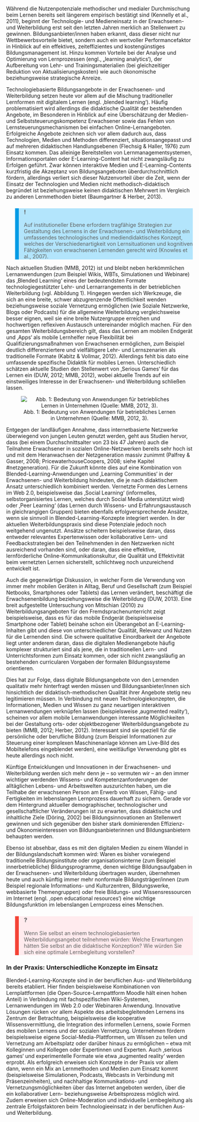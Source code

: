 <!-- filename: 03_Technologie-_und_Medieneinsatz_in_der_Erwachsenen-_und_Weiterbildung.md -->
<!-- title: Technologie- und Medieneinsatz in der Erwachsenen- und Weiterbildung -->

Während die Nutzenpotenziale methodischer und medialer Durchmischung beim Lernen bereits seit längerem empirisch bestätigt sind (Kennelly et al., 2011), beginnt der Technologie- und Medieneinsatz in der Erwachsenen- und Weiterbildung erst seit den letzten Jahren merklich an Stellenwert zu gewinnen. Bildungsanbieter/innen haben erkannt, dass dieser nicht nur Wettbewerbsvorteile bietet, sondern auch ein wertvoller Performancefaktor in Hinblick auf ein effektives, zeiteffizientes und kostengünstiges Bildungsmanagement ist. Hinzu kommen Vorteile bei der Analyse und Optimierung von Lernprozessen (engl.‚ „learning analytics‘), der Aufbereitung von Lehr- und Trainingsmaterialien (bei gleichzeitiger Reduktion von Aktualisierungskosten) wie auch ökonomische beziehungsweise strategische Anreize.

Technologiebasierte Bildungsangebote in der Erwachsenen- und Weiterbildung setzen heute vor allem auf die Mischung traditioneller Lernformen mit digitalem Lernen (engl. ‚blended learning‘). Häufig problematisiert wird allerdings die didaktische Qualität der bestehenden Angebote, im Besonderen in Hinblick auf eine Überschätzung der Medien- und Selbststeuerungskompetenz Erwachsener sowie das Fehlen von Lernsteuerungsmechanismen bei einfachen Online-Lernangeboten. Erfolgreiche Angebote zeichnen sich vor allem dadurch aus, dass Technologien, Medien und Methoden differenziert, situationsangepasst und auf mehreren didaktischen Handlungsebenen (Flechsig & Haller, 1976) zum Einsatz kommen. Das alleinige Bereitstellen von Lernmanagementsystemen, Informationsportalen oder E-Learning-Content hat nicht zwangsläufig zu Erfolgen geführt. Zwar können interaktive Medien und E-Learning-Contents kurzfristig die Akzeptanz von Bildungsangeboten überdurchschnittlich fördern, allerdings verliert sich dieser Nutzenvorteil über die Zeit, wenn der Einsatz der Technologien und Medien nicht methodisch-didaktisch begründet ist beziehungsweise keinen didaktischen Mehrwert im Vergleich zu anderen Lernmethoden bietet (Baumgartner & Herber, 2013).

<blockquote style="background: #B3E5FC; border-left: 10px solid #039BE5">

### !

Auf institutioneller Ebene erfordern tragfähige Strategien zur Gestaltung des Lernens in der Erwachsenen- und Weiterbildung ein umfassendes technologisches und mediendidaktisches Konzept, welches der Verschiedenartigkeit von Lernsituationen und kognitiven Fähigkeiten von erwachsenen Lernenden gerecht wird (Knowles et al., 2007).

</blockquote>

Nach aktuellen Studien (MMB, 2012) ist und bleibt neben herkömmlichen Lernanwendungen (zum Beispiel Wikis, WBTs, Simulationen und Webinare) das ‚Blended Learning‘ eines der bedeutendsten Formate technologiegestützter Lehr- und Lernarrangements in der betrieblichen Weiterbildung (vgl. Abbildung 1). Hingegen werden sich Werkzeuge, die sich an eine breite, schwer abzugrenzende Öffentlichkeit wenden beziehungsweise soziale Vernetzung ermöglichen (wie Soziale Netzwerke, Blogs oder Podcasts) für die allgemeine Weiterbildung vergleichsweise besser eignen, weil sie eine breite Nutzergruppe erreichen und hochwertigen reflexiven Austausch untereinander möglich machen. Für den gesamten Weiterbildungsbereich gilt, dass das Lernen am mobilen Endgerät und ‚Apps‘ als mobile Lernhelfer neue Flexibilität bei Qualifizierungsmaßnahmen von Erwachsenen ermöglichen, zum Beispiel deutlich differenziertere und vielfältigere Lehr- und Lernszenarien als traditionelle Formate (Kabitz & Vollmar, 2012). Allerdings fehlt bis dato eine umfassende spezifische Didaktik für mobiles Lernen. Unterschiedlich schätzen aktuelle Studien den Stellenwert von ‚Serious Games‘ für das Lernen ein (DUW, 2012; MMB, 2012), wobei aktuelle Trends auf ein einstweiliges Interesse in der Erwachsenen- und Weiterbildung schließen lassen.

<center><figure>
  <img src="https://raw.githubusercontent.com/ed-tech-at/L3T/refs/heads/main/52_Erwachsenen-_und_Weiterbildung/img/01_Bedeutung_von_Anwendungen_für_betriebliches_Lernen_in_Unternehmen_Quelle_MMB_201.jpg" alt="Abb. 1: Bedeutung von Anwendungen für betriebliches Lernen in Unternehmen (Quelle: MMB, 2012, 3).">
  <figcaption>Abb. 1: Bedeutung von Anwendungen für betriebliches Lernen in Unternehmen (Quelle: MMB, 2012, 3).</figcaption>
</figure></center>


Entgegen der landläufigen Annahme, dass internetbasierte Netzwerke überwiegend von jungen Leuten genutzt werden, geht aus Studien hervor, dass (bei einem Durchschnittsalter von 23 bis 47 Jahren) auch die Teilnahme Erwachsener in sozialen Online-Netzwerken bereits sehr hoch ist und mit dem Heranwachsen der Netzgeneration massiv zunimmt (Palfrey & Gasser, 2008; PricewaterhouseCoopers, 2008; siehe Kapitel #netzgeneration). Für die Zukunft könnte dies auf eine Kombination von Blended-Learning-Anwendungen und ‚Learning Communities‘ in der Erwachsenen- und Weiterbildung hindeuten, die je nach didaktischem Ansatz unterschiedlich kombiniert werden. Vernetzte Formen des Lernens im Web 2.0, beispielsweise das ‚Social Learning‘ (informelles, selbstorganisiertes Lernen, welches durch Social Media unterstützt wird) oder ‚Peer Learning‘ (das Lernen durch Wissens- und Erfahrungsaustausch in gleichrangigen Gruppen) bieten ebenfalls erfolgversprechende Ansätze, wenn sie sinnvoll in Blended-Learning-Konzepte integriert werden. In der aktuellen Weiterbildungspraxis sind diese Potenziale jedoch noch weitgehend ungenutzt. Ansätze scheitern beispielsweise daran, dass entweder relevantes Expertenwissen oder kollaborative Lern- und Feedbackstrategien bei den Teilnehmenden in den Netzwerken nicht ausreichend vorhanden sind, oder daran, dass eine effektive, lernförderliche Online-Kommunikationskultur, die Qualität und Effektivität beim vernetzten Lernen sicherstellt, schlichtweg noch unzureichend entwickelt ist.

Auch die gegenwärtige Diskussion, in welcher Form die Verwendung von immer mehr mobilen Geräten in Alltag, Beruf und Gesellschaft (zum Beispiel Netbooks, Smartphones oder Tablets) das Lernen verändert, beschäftigt die Erwachsenenbildung beziehungsweise die Weiterbildung (DUW, 2013). Eine breit aufgestellte Untersuchung von Mitschian (2010) zu Weiterbildungsangeboten für den Fremdsprachenunterricht zeigt beispielsweise, dass es für das mobile Endgerät (beispielsweise Smartphone oder Tablet) beinahe schon ein Überangebot an E-Learning-Inhalten gibt und diese von unterschiedlicher Qualität, Relevanz und Nutzen für die Lernenden sind. Die schwere qualitative Einordbarkeit der Angebote liegt unter anderem daran, dass die digitalen Medienangebote häufig komplexer strukturiert sind als jene, die in traditionellen Lern- und Unterrichtsformen zum Einsatz kommen, oder sich nicht zwangsläufig an bestehenden curricularen Vorgaben der formalen Bildungssysteme orientieren.

Dies hat zur Folge, dass digitale Bildungsangebote von den Lernenden qualitativ mehr hinterfragt werden müssen und Bildungsanbieter/innen sich hinsichtlich der didaktisch-methodischen Qualität ihrer Angebote stetig neu legitimieren müssen. In Verbindung mit neuen Technologiekonzepten, die Informationen, Medien und Wissen zu ganz neuartigen interaktiven Lernanwendungen verknüpfen lassen (beispielsweise ‚augmented reality‘), scheinen vor allem mobile Lernanwendungen interessante Möglichkeiten bei der Gestaltung orts- oder objektbezogener Weiterbildungsangebote zu bieten (MMB, 2012; Herber, 2012). Interessant sind sie speziell für die persönliche oder berufliche Bildung (zum Beispiel Informationen zur Steuerung einer komplexen Maschinenanlage können am Live-Bild des Mobiltelefons eingeblendet werden), eine weitläufige Verwendung gibt es heute allerdings noch nicht.

Künftige Entwicklungen und Innovationen in der Erwachsenen- und Weiterbildung werden sich mehr denn je – so vermuten wir – an den immer wichtiger werdenden Wissens- und Kompetenzanforderungen der alltäglichen Lebens- und Arbeitswelten auszurichten haben, um die Teilhabe der erwachsenen Person am Erwerb von Wissen, Fähig- und Fertigkeiten im lebenslangen Lernprozess dauerhaft zu sichern. Gerade vor dem Hintergrund aktueller demographischer, technologischer und gesellschaftlicher Veränderungen ist zu erwarten, dass didaktische und inhaltliche Ziele (Döring, 2002) bei Bildungsinnovationen an Stellenwert gewinnen und sich gegenüber den bisher stark dominierenden Effizienz- und Ökonomieinteressen von Bildungsanbieterinnen und Bildungsanbietern behaupten werden.

Ebenso ist absehbar, dass es mit den digitalen Medien zu einem Wandel in der Bildungslandschaft kommen wird: Waren es bisher vorwiegend traditionelle Bildungsinstitute oder organisationsinterne (zum Beispiel innerbetriebliche) Bildungsprogramme, denen wichtige Bildungsaufgaben in der Erwachsenen- und Weiterbildung übertragen wurden, übernehmen heute und auch künftig immer mehr nonformale Bildungsträger/innen (zum Beispiel regionale Informations- und Kulturzentren, Bildungswerke, webbasierte Themengruppen) oder freie Bildungs- und Wissensressourcen im Internet (engl. ‚open educational resources‘) eine wichtige Bildungsfunktion im lebenslangen Lernprozess eines Menschen.

<blockquote style="background: #FFEBEE; border-left: 10px solid #F44336">

### ?

Wenn Sie selbst an einem technologiebasierten Weiterbildungsangebot teilnehmen würden: Welche Erwartungen hätten Sie selbst an die didaktische Konzeption? Wie würden Sie sich eine optimale Lernbegleitung vorstellen?

</blockquote>

### In der Praxis: Unterschiedliche Konzepte im Einsatz

Blended-Learning-Konzepte sind in der beruflichen Aus- und Weiterbildung bereits etabliert. Hier finden beispielsweise Kombinationen von Lernplattformen (die Open-Source-Lernpattform Moodle hält einen hohen Anteil) in Verbindung mit fachspezifischen Wiki-Systemen, Lernanwendungen im Web 2.0 oder Webinaren Anwendung. Innovative Lösungen rücken vor allem Aspekte des arbeitsbegleitenden Lernens ins Zentrum der Betrachtung, beispielsweise die kooperative Wissensvermittlung, die Integration des informellen Lernens, sowie Formen des mobilen Lernens und der sozialen Vernetzung. Unternehmen fördern beispielsweise eigene Social-Media-Plattformen, um Wissen zu teilen und Vernetzung am Arbeitsplatz oder darüber hinaus zu ermöglichen – etwa mit Kolleginnen und Kollegen oder Expertinnen und Experten. Auch ‚serious games‘ und experimentelle Formate wie etwa ‚augmented reality‘ werden erprobt. Als erfolgreich erweisen sich Konzepte in der Praxis vor allem dann, wenn ein Mix an Lernmethoden und Medien zum Einsatz kommt (beispielsweise Simulationen, Podcasts, Webcasts in Verbindung mit Präsenzeinheiten), und nachhaltige Kommunikations- und Vernetzungsmöglichkeiten über das Internet angeboten werden, über die ein kollaborativer Lern- beziehungsweise Arbeitsprozess möglich wird. Zudem erweisen sich Online-Moderation und individuelle Lernbegleitung als zentrale Erfolgsfaktoren beim Technologieeinsatz in der beruflichen Aus- und Weiterbildung.

</blockquote>
